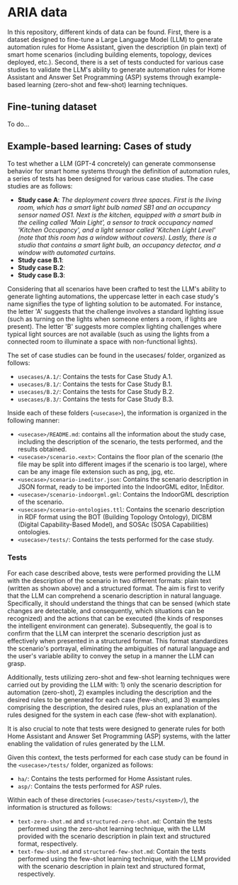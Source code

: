 # ARIA data
In this repository, different kinds of data can be found. First, there is a dataset designed to fine-tune a Large Language Model (LLM) to generate automation rules for Home Assistant, given the description (in plain text) of smart home scenarios (including building elements, topology, devices deployed, etc.). Second, there is a set of tests conducted for various case studies to validate the LLM's ability to generate automation rules for Home Assistant and Answer Set Programming (ASP) systems through example-based learning (zero-shot and few-shot) learning techniques.

## Fine-tuning dataset
To do...

## Example-based learning: Cases of study
To test whether a LLM (GPT-4 concretely) can generate commonsense behavior for smart home systems through the definition of automation rules, a series of tests has been designed for various case studies. The case studies are as follows:

- **Study case A**: *The deployment covers three spaces. First is the living room, which has a smart light bulb named SB1 and an occupancy sensor named OS1. Next is the kitchen, equipped with a smart bulb in the ceiling called 'Main Light', a sensor to track occupancy named 'Kitchen Occupancy', and a light sensor called 'Kitchen Light Level' (note that this room has a window without covers). Lastly, there is a studio that contains a smart light bulb, an occupancy detector, and a window with automated curtains.*
- **Study case B.1**:
- **Study case B.2**:
- **Study case B.3**:

Considering that all scenarios have been crafted to test the LLM's ability to generate lighting automations, the uppercase letter in each case study's name signifies the type of lighting solution to be automated. For instance, the letter 'A' suggests that the challenge involves a standard lighting issue (such as turning on the lights when someone enters a room, if lights are present). The letter 'B' suggests more complex lighting challenges where typical light sources are not available (such as using the lights from a connected room to illuminate a space with non-functional lights).

The set of case studies can be found in the usecases/ folder, organized as follows:

- `usecases/A.1/`: Contains the tests for Case Study A.1.
- `usecases/B.1/`: Contains the tests for Case Study B.1.
- `usecases/B.2/`: Contains the tests for Case Study B.2.
- `usecases/B.3/`: Contains the tests for Case Study B.3.

Inside each of these folders (`<usecase>`), the information is organized in the following manner:

- `<usecase>/README.md`: contains all the information about the study case, including the description of the scenario, the tests performed, and the results obtained.
- `<usecase>/scenario.<ext>`: Contains the floor plan of the scenario (the file may be split into different images if the scenario is too large), where <ext> can be any image file extension such as png, jpg, etc.
- `<usecase>/scenario-ineditor.json`: Contains the scenario description in JSON format, ready to be imported into the IndoorGML editor, InEditor.
- `<usecase>/scenario-indoorgml.gml`: Contains the IndoorGML description of the scenario.
- `<usecase>/scenario-ontologies.ttl`: Contains the scenario description in RDF format using the BOT (Building Topology Ontology), DICBM (Digital Capability-Based Model), and SOSAc (SOSA Capabilities) ontologies.
- `<usecase>/tests/`: Contains the tests performed for the case study.

### Tests
For each case described above, tests were performed providing the LLM with the description of the scenario in two different formats: plain text (written as shown above) and a structured format. The aim is first to verify that the LLM can comprehend a scenario description in natural language. Specifically, it should understand the things that can be sensed (which state changes are detectable, and consequently, which situations can be recognized) and the actions that can be executed (the kinds of responses the intelligent environment can generate). Subsequently, the goal is to confirm that the LLM can interpret the scenario description just as effectively when presented in a structured format. This format standardizes the scenario's portrayal, eliminating the ambiguities of natural language and the user's variable ability to convey the setup in a manner the LLM can grasp.

Additionally, tests utilizing zero-shot and few-shot learning techniques were carried out by providing the LLM with: 1) only the scenario description for automation (zero-shot), 2) examples including the description and the desired rules to be generated for each case (few-shot), and 3) examples comprising the description, the desired rules, plus an explanation of the rules designed for the system in each case (few-shot with explanation).

It is also crucial to note that tests were designed to generate rules for both Home Assistant and Answer Set Programming (ASP) systems, with the latter enabling the validation of rules generated by the LLM.

Given this context, the tests performed for each case study can be found in the `<usecase>/tests/` folder, organized as follows:

- `ha/`: Contains the tests performed for Home Assistant rules.
- `asp/`: Contains the tests performed for ASP rules.

Within each of these directories (`<usecase>/tests/<system>/`), the information is structured as follows:

- `text-zero-shot.md` and `structured-zero-shot.md`: Contain the tests performed using the zero-shot learning technique, with the LLM provided with the scenario description in plain text and structured format, respectively.
- `text-few-shot.md` and `structured-few-shot.md`: Contain the tests performed using the few-shot learning technique, with the LLM provided with the scenario description in plain text and structured format, respectively.
